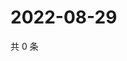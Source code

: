 # 2022-08-29

共 0 条

<!-- BEGIN WEIBO -->
<!-- 最后更新时间 Mon Aug 29 2022 04:17:06 GMT+0800 (China Standard Time) -->

<!-- END WEIBO -->
